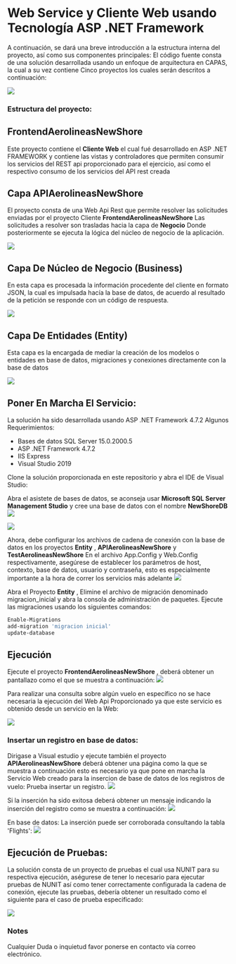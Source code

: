 # Web Service y Cliente Web usando Tecnología ASP .NET Framework

A continuación, se dará una breve introducción a la estructura interna del proyecto, así como sus componentes principales:
El código fuente consta de una solución desarrollada usando un enfoque de arquitectura en CAPAS, la cual a su vez contiene Cinco proyectos los cuales serán descritos a continuación:

![](/DOC/preview1.JPG)
### Estructura del proyecto:

## FrontendAerolineasNewShore
Este proyecto contiene el **Cliente Web** el cual fué desarrollado en ASP .NET FRAMEWORK y contiene las vistas y controladores que permiten consumir los servicios del REST api proporcionado para el ejercicio, así como el respectivo consumo de los servicios del API rest creada



## Capa APIAerolineasNewShore
El proyecto consta de una Web Api Rest que permite resolver las solicitudes enviadas por el proyecto Cliente **FrontendAerolineasNewShore**
Las solicitudes a resolver son trasladas hacia la capa de **Negocio** Donde posteriormente se ejecuta la lógica del núcleo de negocio de la aplicación.

![](/DOC/preview2.JPG)

## Capa De Núcleo de Negocio (Business)
En esta capa es procesada la información procedente del cliente en formato JSON, la cual es impulsada hacía la base de datos, de acuerdo 
al resultado de la petición se responde con un código de respuesta.

![](/DOC/preview3.JPG)


## Capa De Entidades (Entity)
Esta capa es la encargada de mediar la creación de los modelos o entidades en base de datos, migraciones y conexiones directamente con la base de datos

![](/DOC/preview4.JPG)


## Poner En Marcha El Servicio:
La solución ha sido desarrollada usando ASP .NET Framework 4.7.2 Algunos Requerimientos: 

* Bases de datos SQL Server 15.0.2000.5
* ASP .NET Framework 4.7.2
* IIS Express
* Visual Studio 2019

Clone la solución proporcionada en este repositorio y abra el IDE de Visual Studio:


Abra el asistete de bases de datos, se aconseja usar **Microsoft SQL Server Management Studio** y cree una base de datos con el nombre **NewShoreDB**
![](/DOC/preview5.JPG)

![](/DOC/preview6.JPG)

Ahora, debe configurar los archivos de cadena de conexión con la base de datos en los proyectos **Entity** , **APIAerolineasNewShore** y **TestAerolineasNewShore** En el archivo App.Config y Web.Config respectivamente, asegúrese de establecer los parámetros de host, contexto, base de datos, usuario y contraseña, esto es especialmente importante a la hora de correr los servicios más adelante
![](/DOC/preview7.JPG)

Abra el Proyecto **Entity** , Elimine el archivo de migración denominado migracion_inicial y abra la consola de administración de paquetes.
Ejecute las migraciones usando los siguientes comandos:

```bash
Enable-Migrations
add-migration 'migracion inicial'
update-database
```

## Ejecución

Ejecute el proyecto **FrontendAerolineasNewShore** , deberá obtener un pantallazo como el que se muestra a continuación:
![](/DOC/preview8.JPG)

Para realizar una consulta sobre algún vuelo en específico no se hace necesaria la ejecución del Web Api Proporcionado ya que este servicio es obtenido desde un servicio en la Web:

![](/DOC/preview9.JPG)

### Insertar un registro en base de datos: 

Dirigase a Visual estudio y ejecute también el proyecto **APIAerolineasNewShore** deberá obtener una página como la que se muestra a continuación esto es necesario ya que pone en marcha la Servicio Web creado para la insercion de base de datos de los registros de vuelo:
Prueba insertar un registro.
![](/DOC/preview10.JPG)

Si la inserción ha sido exitosa deberá obtener un mensaje indicando la inserción del registro como se muestra a continuación:
![](/DOC/preview11.JPG)

En base de datos:
La inserción puede ser corroborada consultando la tabla 'Flights':
![](/DOC/preview12.JPG)


## Ejecución de Pruebas: 
La solución consta de un proyecto de pruebas el cual usa NUNIT para su respectiva ejecución, aségurese de tener lo necesario para 
ejecutar pruebas de NUNIT así como tener correctamente configurada la cadena de conexión, ejecute las pruebas, debería obtener un resultado como el siguiente para el caso de prueba especificado:

![](/DOC/preview13.JPG)


### Notes
Cualquier Duda o inquietud favor ponerse en contacto vía correo electrónico.
